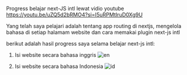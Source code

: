 Progress belajar next-JS intl lewat vidio youtube https://youtu.be/uZQ5d2bRMO4?si=I5uRPMtIruD0Xg9U

Yang telah saya pelajari adalah tentang app routing di nextjs, mengelola bahasa di setiap halamam website dan cara memakai plugin next-js intl

berikut adalah hasil progress saya selama belajar next-js intl:

1. Isi website secara bahasa inggris
    ![en](https://github.com/user-attachments/assets/927a854b-274c-4801-ad02-0078807e8166)
   
2. Isi website secara bahasa Indonesia
   ![id](https://github.com/user-attachments/assets/fef1bf2b-433b-4469-b149-61b01b1e2116)
